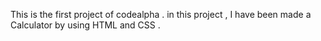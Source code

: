 This is the first project of codealpha .
in this project , I have been made a Calculator by using HTML and CSS .
